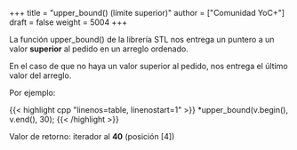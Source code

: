 +++
title = "upper_bound() (límite superior)"
author = ["Comunidad YoC+"]
draft = false
weight = 5004
+++

La función upper\_bound() de la librería STL nos entrega un puntero a un valor
**superior** al pedido en un arreglo ordenado.

En el caso de que no haya un valor superior al pedido, nos entrega el
último valor del arreglo.

Por ejemplo:

{{< highlight cpp "linenos=table, linenostart=1" >}}
  *upper_bound(v.begin(), v.end(), 30);
{{< /highlight >}}

Valor de retorno: iterador al **40** (posición [4])
